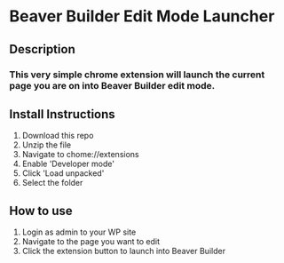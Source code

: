 # Beaver Builder Edit Mode Launcher

## Description
### This very simple chrome extension will launch the current page you are on into Beaver Builder edit mode.

## Install Instructions
1. Download this repo
2. Unzip the file
3. Navigate to chome://extensions
4. Enable 'Developer mode'
5. Click 'Load unpacked'
6. Select the folder

## How to use
1. Login as admin to your WP site
2. Navigate to the page you want to edit
3. Click the extension button to launch into Beaver Builder
